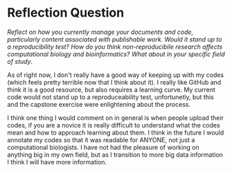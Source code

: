 # Reflection Question
*Reflect on how you currently manage your documents and code, particularly content associated with publishable work. Would it stand up to a reproducibility test? How do you think non-reproducibile research affects computational biology and bioinformatics? What about in your specific field of study*.

As of right now, I don't really have a good way of keeping up with my codes (which feels pretty terrible now that I think about it). I really like GitHub and think it is a good resource, but also requires a learning curve. My current code would not stand up to a reproduceability test, unfortunetly, but this and the capstone exercise were enlightening about the process.

I think one thing I would comment on in general is when people upload their codes, if you are a novice it is really difficult to understand what the codes mean and how to approach learning about them. I think in the future I would annotate my codes so that it was readable for ANYONE, not just a computational biologists. I have not had the pleasure of working on anything big in my own field, but as I transition to more big data information I think I will have more information.
